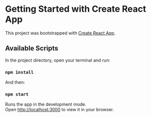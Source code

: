 # Getting Started with Create React App

This project was bootstrapped with [Create React App](https://github.com/facebook/create-react-app).

## Available Scripts

In the project directory, open your terminal and run:

### `npm install`

And then:

### `npm start`

Runs the app in the development mode.\
Open [http://localhost:3000](http://localhost:3000) to view it in your browser.